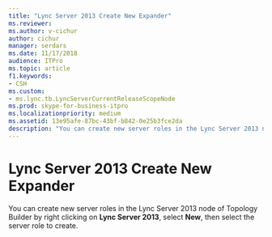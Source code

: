 ```yaml
---
title: "Lync Server 2013 Create New Expander"
ms.reviewer: 
ms.author: v-cichur
author: cichur
manager: serdars
ms.date: 11/17/2018
audience: ITPro
ms.topic: article
f1.keywords:
- CSH
ms.custom:
- ms.lync.tb.LyncServerCurrentReleaseScopeNode
ms.prod: skype-for-business-itpro
ms.localizationpriority: medium
ms.assetid: 13e95afe-87bc-43bf-b842-0e25b3fce2da
description: "You can create new server roles in the Lync Server 2013 node of Topology Builder by right clicking on Lync Server 2013, select New, then select the server role to create."
---
```


# Lync Server 2013 Create New Expander
 
You can create new server roles in the Lync Server 2013 node of Topology Builder by right clicking on **Lync Server 2013**, select **New**, then select the server role to create.
  

